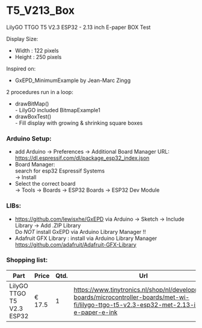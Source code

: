 # T5_V213_Box
LilyGO TTGO T5 V2.3 ESP32 - 2.13 inch E-paper BOX Test

 Display Size:
 - Width : 122 pixels
 - Height : 250 pixels

Inspired on: 
- GxEPD_MinimumExample by Jean-Marc Zingg

2 procedures run in a loop:
- drawBitMap()<br>
         - LilyGO included BitmapExample1
- drawBoxTest()<br>
         - Fill display with growing & shrinking square boxes


### Arduino Setup:
- add Arduino -> Preferences -> Additional Board Manager URL:<br>
  https://dl.espressif.com/dl/package_esp32_index.json <br>
- Board Manager:<br>
  search for esp32 Espressif Systems<br>
  -> Install
- Select the correct board<br>
  -> Tools -> Boards -> ESP32 Boards -> ESP32 Dev Module
   
### LIBs:
- https://github.com/lewisxhe/GxEPD via Arduino -> Sketch -> Include Library -> Add .ZIP Library<br>
  Do _NOT_ install GxEPD via Arduino Library Manager !!
- Adafruit GFX Library : install via Arduino Library Manager
  https://github.com/adafruit/Adafruit-GFX-Library
  

### Shopping list:
Part|Price|Qtd.|Url
---|---|---|---
LilyGO TTGO T5 V2.3 ESP32 |€ 17.5|1|https://www.tinytronics.nl/shop/nl/development-boards/microcontroller-boards/met-wi-fi/lilygo-ttgo-t5-v2.3-esp32-met-2.13-inch-e-paper-e-ink
